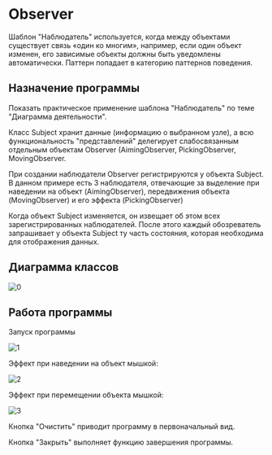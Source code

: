 # Observer
Шаблон "Наблюдатель" используется, когда между объектами существует связь «один ко многим», например, если один объект изменен, его зависимые объекты должны быть уведомлены автоматически. Паттерн попадает в категорию паттернов поведения.
## Назначение программы
Показать практическое применение шаблона "Наблюдатель" по теме "Диаграмма деятельности".

Класс Subject хранит данные (информацию о выбранном узле), а всю функциональность "представлений" делегирует слабосвязанным отдельным объектам Observer (AimingObserver, PickingObserver, MovingObserver.

При создании наблюдатели Observer регистрируются у объекта Subject. В данном примере есть 3 наблюдателя, отвечающие за выделение при наведении на объект (AimingObserver), передвижения объекта (MovingObserver) и его эффекта (PickingObserver)

Когда объект Subject изменяется, он извещает об этом всех зарегистрированных наблюдателей. После этого каждый обозреватель запрашивает у объекта Subject ту часть состояния, которая необходима для отображения данных.
## Диаграмма классов

![0](https://user-images.githubusercontent.com/85245803/122653620-72e1ff80-d14e-11eb-955b-e47b55faa6bb.png)

## Работа программы
Запуск программы

![1](https://user-images.githubusercontent.com/85245803/122653626-7bd2d100-d14e-11eb-86ed-fc40dea337f2.png)

Эффект при наведении на объект мышкой:

![2](https://user-images.githubusercontent.com/85245803/122653629-81c8b200-d14e-11eb-8d45-2ea50b04ec1b.png)

Эффект при перемещении объекта мышкой:

![3](https://user-images.githubusercontent.com/85245803/122653630-83927580-d14e-11eb-903d-0a0559370911.png)

Кнопка "Очистить" приводит программу в первоначальный вид.

Кнопка "Закрыть" выполняет функцию завершения программы.
